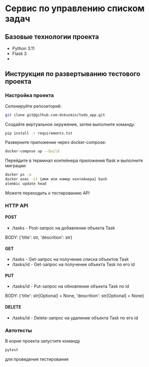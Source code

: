 # Сервис по управлению списком задач

## Базовые технологии проекта

- Python 3.11
- Flask 3
- 
## Инструкция по развертыванию тестового проекта

### Настройка проекта

Склонируйте репозиторий:

```bash
git clone git@github.com:dvkuzmin/todo_app.git
```

Создайте виртуальное окружение, затем выполните команду:

```bash
pip install -r requirements.txt
```


Разверните приложение через docker-compose:
```bash
docker-compose up --build
```

Перейдите в терминал контейнера приложения flask и выполните миграции:

```bash
docker ps -a
docker exec -it {имя или номер контейнера} bash
alembic update head
```

Можете переходить к тестированию API

### HTTP API

#### POST
- /tasks - Post-запрос на добавление объекта Task

BODY: {'title': str, 'descrition': str}


#### GET
- /tasks - Get-запрос на получение списка объектов Task
- /tasks/id - Get-запрос на получение объекта Task по его id

#### PUT
- /tasks/id - Put-запрос на обновление объекта Task по id

BODY: {'title': str[Optional] = None,
       'descrition': str[Optional] = None}


#### DELETE
- /tasks/id - Delete-запрос на удаление объекта Task по его id

### Автотесты

В корне проекта запустите команду
```bash
pytest
```
для проведения тестирования